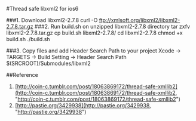 #Thread safe libxml2 for ios6

###1. Download libxml2-2.7.8
    curl -O ftp://xmlsoft.org/libxml2/libxml2-2.7.8.tar.gz
###2. Run build.sh on unzipped libxml2-2.7.8 directory
    tar zxfv libxml2-2.7.8.tar.gz
    cp build.sh libxml2-2.7.8/
    cd libxml2-2.7.8
    chmod +x build.sh
    ./build.sh

###3. Copy files and add Header Search Path to your project
    Xcode -> TARGETS -> Build Setting -> Header Search Path
    $(SRCROOT)/Submodules/libxml2

##Reference
1. [http://coin-c.tumblr.com/post/18063869172/thread-safe-xmllib2](http://coin-c.tumblr.com/post/18063869172/thread-safe-xmllib2, "http://coin-c.tumblr.com/post/18063869172/thread-safe-xmllib2")
2. [http://pastie.org/3429938](http://pastie.org/3429938, "http://pastie.org/3429938")
